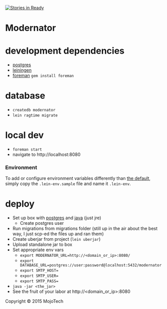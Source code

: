 [![Stories in Ready](https://badge.waffle.io/mojotech/modernator.png?label=ready&title=Ready)](https://waffle.io/mojotech/modernator)
# Modernator

# development dependencies

  * [postgres](http://postgresapp.com/)
  * [leiningen](http://leiningen.org/)
  * [foreman](https://github.com/ddollar/foreman) `gem install foreman`

# database

  * `createdb modernator`
  * `lein ragtime migrate`

# local dev

  * `foreman start`
  * navigate to http://localhost:8080

### Environment

To add or configure environment variables differently than [the default](src/clj/modernator/config.clj), simply copy the `.lein-env.sample` file and name it `.lein-env`.

# deploy

  * Set up box with [postgres](https://www.digitalocean.com/community/tutorials/how-to-install-and-use-postgresql-on-ubuntu-14-04)
    and [java](https://www.digitalocean.com/community/tutorials/how-to-install-java-on-ubuntu-with-apt-get) (just jre)
    * Create postgres user
  * Run migrations from migrations folder (still up in the air about the best way, I just scp-ed the files up and ran them)
  * Create uberjar from project (`lein uberjar`)
  * Upload standalone jar to box
  * Set appropriate env vars
    * `export MODERNATOR_URL=http://<domain_or_ip>:8080/`
    * `export DATABASE_URL=postgres://user:password@localhost:5432/modernator`
    * `export SMTP_HOST=`
    * `export SMTP_USER=`
    * `export SMTP_PASS=`
  * `java -jar <the_jar>`
  * See the fruit of your labor at http://<domain_or_ip>:8080

Copyright © 2015 MojoTech
